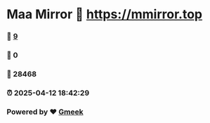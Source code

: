 # Maa Mirror :link: https://mmirror.top 
### :page_facing_up: [9](https://mmirror.top/tag.html) 
### :speech_balloon: 0 
### :hibiscus: 28468 
### :alarm_clock: 2025-04-12 18:42:29 
### Powered by :heart: [Gmeek](https://github.com/Meekdai/Gmeek)
